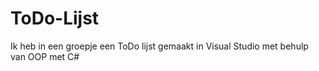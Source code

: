 # ToDo-Lijst
Ik heb in een groepje een ToDo lijst gemaakt in Visual Studio met behulp van OOP met C#
